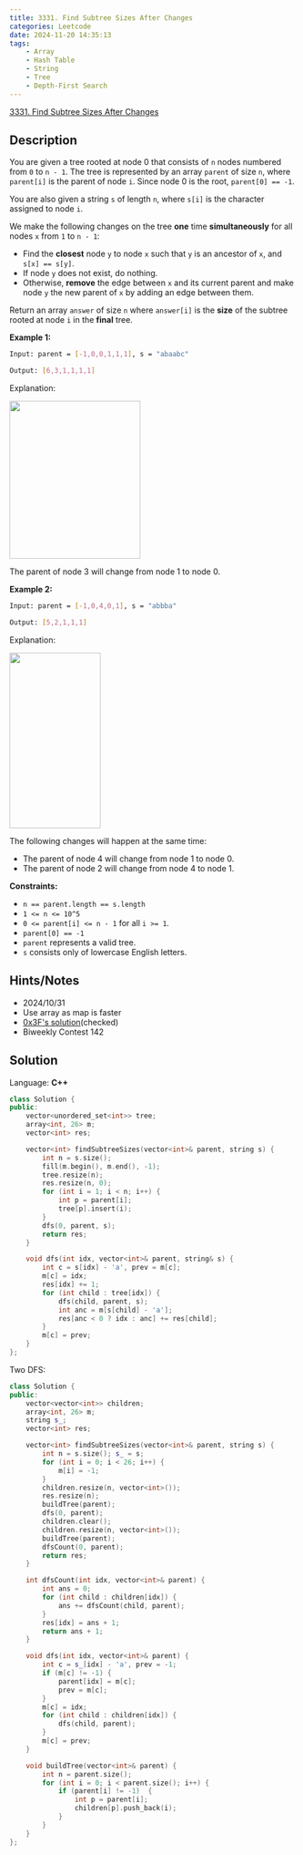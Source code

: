 ```yaml
---
title: 3331. Find Subtree Sizes After Changes
categories: Leetcode
date: 2024-11-20 14:35:13
tags:
    - Array
    - Hash Table
    - String
    - Tree
    - Depth-First Search
---
```


[3331. Find Subtree Sizes After Changes](https://leetcode.com/problems/find-subtree-sizes-after-changes/description/)

## Description

You are given a tree rooted at node 0 that consists of `n` nodes numbered from `0` to `n - 1`. The tree is represented by an array `parent` of size `n`, where `parent[i]` is the parent of node `i`. Since node 0 is the root, `parent[0] == -1`.

You are also given a string `s` of length `n`, where `s[i]` is the character assigned to node `i`.

We make the following changes on the tree **one**  time **simultaneously**  for all nodes `x` from `1` to `n - 1`:

- Find the **closest**  node `y` to node `x` such that `y` is an ancestor of `x`, and `s[x] == s[y]`.
- If node `y` does not exist, do nothing.
- Otherwise, **remove**  the edge between `x` and its current parent and make node `y` the new parent of `x` by adding an edge between them.

Return an array `answer` of size `n` where `answer[i]` is the **size**  of the subtree rooted at node `i` in the **final**  tree.

**Example 1:**

```bash
Input: parent = [-1,0,0,1,1,1], s = "abaabc"

Output: [6,3,1,1,1,1]
```

Explanation:

<img alt="" src="https://assets.leetcode.com/uploads/2024/08/15/graphex1drawio.png" style="width: 230px; height: 277px;">

The parent of node 3 will change from node 1 to node 0.

**Example 2:**

```bash
Input: parent = [-1,0,4,0,1], s = "abbba"

Output: [5,2,1,1,1]
```

Explanation:

<img alt="" src="https://assets.leetcode.com/uploads/2024/08/20/exgraph2drawio.png" style="width: 160px; height: 308px;">

The following changes will happen at the same time:

- The parent of node 4 will change from node 1 to node 0.
- The parent of node 2 will change from node 4 to node 1.

**Constraints:**

- `n == parent.length == s.length`
- `1 <= n <= 10^5`
- `0 <= parent[i] <= n - 1` for all `i >= 1`.
- `parent[0] == -1`
- `parent` represents a valid tree.
- `s` consists only of lowercase English letters.

## Hints/Notes

- 2024/10/31
- Use array as map is faster
- [0x3F's solution](https://leetcode.cn/problems/find-subtree-sizes-after-changes/solution/liang-ci-dfszi-ding-xiang-xia-zi-di-xian-k4zj/)(checked)
- Biweekly Contest 142

## Solution

Language: **C++**

```C++
class Solution {
public:
    vector<unordered_set<int>> tree;
    array<int, 26> m;
    vector<int> res;

    vector<int> findSubtreeSizes(vector<int>& parent, string s) {
        int n = s.size();
        fill(m.begin(), m.end(), -1);
        tree.resize(n);
        res.resize(n, 0);
        for (int i = 1; i < n; i++) {
            int p = parent[i];
            tree[p].insert(i);
        }
        dfs(0, parent, s);
        return res;
    }

    void dfs(int idx, vector<int>& parent, string& s) {
        int c = s[idx] - 'a', prev = m[c];
        m[c] = idx;
        res[idx] += 1;
        for (int child : tree[idx]) {
            dfs(child, parent, s);
            int anc = m[s[child] - 'a'];
            res[anc < 0 ? idx : anc] += res[child];
        }
        m[c] = prev;
    }
};
```

Two DFS:

```C++
class Solution {
public:
    vector<vector<int>> children;
    array<int, 26> m;
    string s_;
    vector<int> res;

    vector<int> findSubtreeSizes(vector<int>& parent, string s) {
        int n = s.size(); s_ = s;
        for (int i = 0; i < 26; i++) {
            m[i] = -1;
        }
        children.resize(n, vector<int>());
        res.resize(n);
        buildTree(parent);
        dfs(0, parent);
        children.clear();
        children.resize(n, vector<int>());
        buildTree(parent);
        dfsCount(0, parent);
        return res;
    }

    int dfsCount(int idx, vector<int>& parent) {
        int ans = 0;
        for (int child : children[idx]) {
            ans += dfsCount(child, parent);
        }
        res[idx] = ans + 1;
        return ans + 1;
    }

    void dfs(int idx, vector<int>& parent) {
        int c = s_[idx] - 'a', prev = -1;
        if (m[c] != -1) {
            parent[idx] = m[c];
            prev = m[c];
        }
        m[c] = idx;
        for (int child : children[idx]) {
            dfs(child, parent);
        }
        m[c] = prev;
    }

    void buildTree(vector<int>& parent) {
        int n = parent.size();
        for (int i = 0; i < parent.size(); i++) {
            if (parent[i] != -1)  {
                int p = parent[i];
                children[p].push_back(i);
            }
        }
    }
};
```
